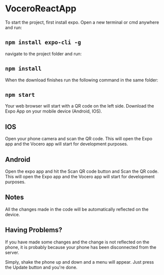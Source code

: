 # VoceroReactApp

To start the project, first install expo.
Open a new terminal or cmd anywhere and run:

## `npm install expo-cli -g`

navigate to the project folder and run:

## `npm install`

When the download finishes run the following command in the same folder:

## `npm start`

Your web browser will start with a QR code on the left side.
Download the Expo App on your mobile device (Android, IOS).

## IOS

Open your phone camera and scan the QR code.
This will open the Expo app and the Vocero app will start
for development purposes.

## Android

Open the expo app and hit the Scan QR code button and Scan the QR code.
This will open the Expo app and the Vocero app will start
for development purposes.

## Notes

All the changes made in the code will be automatically reflected on the device.

## Having Problems?

If you have made some changes and the change is not reflected on the phone, it is probably because
your phone has been disconnected from the server.

Simply, shake the phone up and down and a menu will appear. Just press the Update button and you're done.